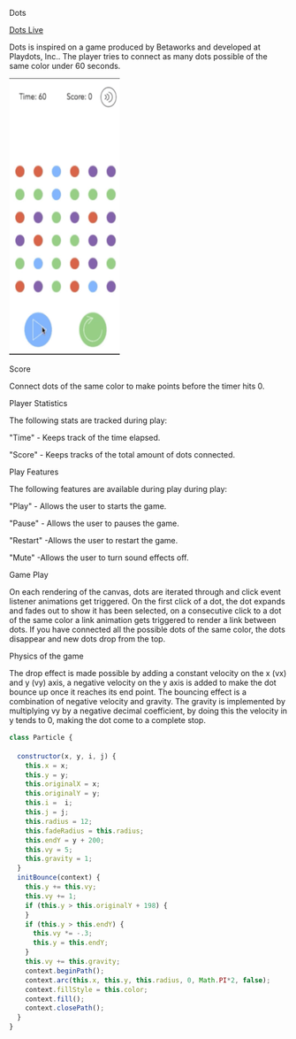 Dots

[Dots Live][dots]

[dots]: https://victorguillen.github.io/Dots/

Dots is inspired on a game produced by Betaworks and developed at Playdots, Inc.. The player tries to connect as many dots possible of the same color under 60 seconds.



<img src="docs/images/dot.gif" width="200" height="500">

Score

Connect dots of the same color to make points before the timer hits 0.

Player Statistics

The following stats are tracked during play:

"Time" - Keeps track of the time elapsed.

"Score" - Keeps tracks of the total amount of dots connected.

Play Features

The following features are available during play during play:

"Play" - Allows the user to starts the game.

"Pause" - Allows the user to pauses the game.

"Restart" -Allows the user to restart the game.

"Mute" -Allows the user to turn sound effects off.

Game Play

On each rendering of the canvas, dots are iterated through and click event listener animations get triggered. On the first click of a dot, the dot expands and fades out to show it has been selected, on a consecutive click to a dot of the same color a link animation gets triggered to render a link between dots. If you have connected all the possible dots of the same color, the dots disappear and new dots drop from the top.


Physics of the game

The drop effect is made possible by adding a constant velocity on the x (vx) and y (vy) axis, a negative velocity on the y axis is added to make the dot bounce up once it reaches its end point. The bouncing effect is a combination of negative velocity and gravity. The gravity is implemented by multiplying vy by a negative decimal coefficient, by doing this the velocity in y tends to 0, making the dot come to a complete stop.

```js
class Particle {

  constructor(x, y, i, j) {
    this.x = x;
    this.y = y;
    this.originalX = x;
    this.originalY = y;
    this.i =  i;
    this.j = j;
    this.radius = 12;
    this.fadeRadius = this.radius;
    this.endY = y + 200;
    this.vy = 5;
    this.gravity = 1;
  }
  initBounce(context) {
    this.y += this.vy;
    this.vy += 1;
    if (this.y > this.originalY + 198) {
    }
    if (this.y > this.endY) {
      this.vy *= -.3;
      this.y = this.endY;
    }
    this.vy += this.gravity;
    context.beginPath();
    context.arc(this.x, this.y, this.radius, 0, Math.PI*2, false);
    context.fillStyle = this.color;
    context.fill();
    context.closePath();
  }
}
```
